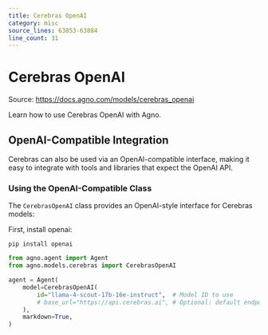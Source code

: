 ```yaml
---
title: Cerebras OpenAI
category: misc
source_lines: 63853-63884
line_count: 31
---
```


# Cerebras OpenAI
Source: https://docs.agno.com/models/cerebras_openai

Learn how to use Cerebras OpenAI with Agno.

## OpenAI-Compatible Integration

Cerebras can also be used via an OpenAI-compatible interface, making it easy to integrate with tools and libraries that expect the OpenAI API.

### Using the OpenAI-Compatible Class

The `CerebrasOpenAI` class provides an OpenAI-style interface for Cerebras models:

First, install openai:

```shell
pip install openai
```

```python
from agno.agent import Agent
from agno.models.cerebras import CerebrasOpenAI

agent = Agent(
    model=CerebrasOpenAI(
        id="llama-4-scout-17b-16e-instruct",  # Model ID to use
        # base_url="https://api.cerebras.ai", # Optional: default endpoint for Cerebras
    ),
    markdown=True,
)

